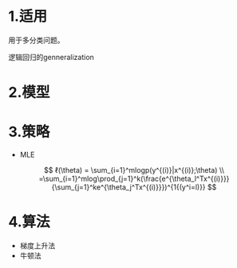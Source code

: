 # 1.适用

用于多分类问题。

逻辑回归的genneralization

# 2.模型

# 3.策略

- MLE

$$
ℓ(\theta) = \sum_{i=1}^mlogp(y^{(i)}|x^{(i)};\theta) \\ =\sum_{i=1}^mlog\prod_{j=1}^k(\frac{e^{\theta_l^Tx^{(i)}}}{\sum_{j=1}^ke^{\theta_j^Tx^{(i)}}})^{1{(y^i=l)}}
$$

# 4.算法

- 梯度上升法
- 牛顿法